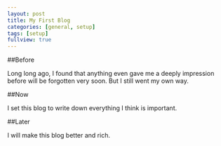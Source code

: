 ```yaml
---
layout: post
title: My First Blog
categories: [general, setup]
tags: [setup]
fullview: true
---
```


##Before

Long long ago, I found that anything even gave me a deeply impression before will be forgotten very soon. But I still went my own way.

##Now

I set this blog to write down everything I think is important.

##Later

I will make this blog better and rich.